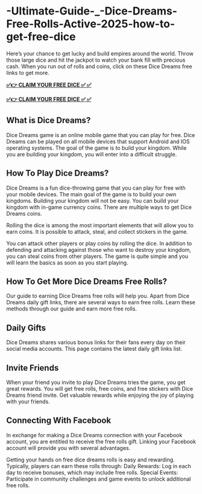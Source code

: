 # -Ultimate-Guide-_-Dice-Dreams-Free-Rolls-Active-2025-how-to-get-free-dice
Here’s your chance to get lucky and build empires around the world. Throw those large dice and hit the jackpot to watch your bank fill with precious cash. When you run out of rolls and coins, click on these Dice Dreams free links to get more.

**[✅👉 CLAIM YOUR FREE DICE ✅ ✅](https://bestoffers1.xyz/dice-dreams/)**

**[✅👉 CLAIM YOUR FREE DICE ✅ ✅](https://bestoffers1.xyz/dice-dreams/)**

## What is Dice Dreams?
Dice Dreams game is an online mobile game that you can play for free. Dice Dreams can be played on all mobile devices that support Android and IOS operating systems. The goal of the game is to build your kingdom. While you are building your kingdom, you will enter into a difficult struggle.

## How To Play Dice Dreams?
Dice Dreams is a fun dice-throwing game that you can play for free with your mobile devices. The main goal of the game is to build your own kingdoms. Building your kingdom will not be easy. You can build your kingdom with in-game currency coins. There are multiple ways to get Dice Dreams coins.


Rolling the dice is among the most important elements that will allow you to earn coins. It is possible to attack, steal, and collect stickers in the game.

You can attack other players or play coins by rolling the dice. In addition to defending and attacking against those who want to destroy your kingdom, you can steal coins from other players. The game is quite simple and you will learn the basics as soon as you start playing.

## How To Get More Dice Dreams Free Rolls?
Our guide to earning Dice Dreams free rolls will help you. Apart from Dice Dreams daily gift links, there are several ways to earn free rolls. Learn these methods through our guide and earn more free rolls.

## Daily Gifts
Dice Dreams shares various bonus links for their fans every day on their social media accounts. This page contains the latest daily gift links list.

## Invite Friends
When your friend you invite to play Dice Dreams tries the game, you get great rewards. You will get free rolls, free coins, and free stickers with Dice Dreams friend invite. Get valuable rewards while enjoying the joy of playing with your friends.

## Connecting With Facebook
In exchange for making a Dice Dreams connection with your Facebook account, you are entitled to receive the free rolls gift. Linking your Facebook account will provide you with several advantages.

Getting your hands on free dice dreams rolls is easy and rewarding. Typically, players can earn these rolls through: Daily Rewards: Log in each day to receive bonuses, which may include free rolls. Special Events: Participate in community challenges and game events to unlock additional free rolls.
